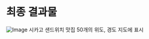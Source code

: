 # 최종 결과물
![Image](https://github.com/user-attachments/assets/d067a1c0-cf8c-417f-b75c-78cdbfaeed92)
시카고 샌드위치 맛집 50개의 위도, 경도 지도에 표시
